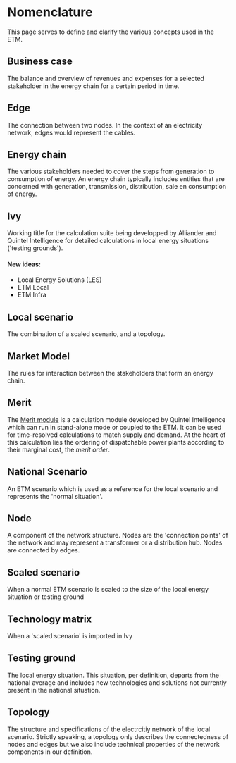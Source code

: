 # Nomenclature

This page serves to define and clarify the various concepts used in the ETM.

## Business case
The balance and overview of revenues and expenses for a selected stakeholder in the energy chain for a certain period in time.

## Edge
The connection between two nodes. In the context of an electricity network, edges would represent the cables.

## Energy chain
The various stakeholders needed to cover the steps from generation to consumption of energy. An energy chain typically includes entities that are concerned with generation, transmission, distribution, sale en consumption of energy.

## Ivy
Working title for the calculation suite being developped by Alliander and Quintel Intelligence for detailed calculations in local energy situations ('testing grounds').

#### New ideas:
* Local Energy Solutions (LES)
* ETM Local
* ETM Infra

## Local scenario
The combination of a scaled scenario, and a topology.

## Market Model
The rules for interaction between the stakeholders that form an energy chain.

## Merit
The [Merit module](https://github.com/quintel/merit) is a calculation module developed by Quintel Intelligence which can run in stand-alone mode or coupled to the ETM. It can be used for time-resolved calculations to match supply and demand. At the heart of this calculation lies the ordering of dispatchable power plants according to their marginal cost, the *merit order*.

## National Scenario
An ETM scenario which is used as a reference for the local scenario and represents the 'normal situation'. 

## Node
A component of the network structure. Nodes are the 'connection points' of the network and may represent a transformer or a distribution hub. Nodes are connected by edges. 

## Scaled scenario
When a normal ETM scenario is scaled to the size of the local energy situation or testing ground

## Technology matrix
When a 'scaled scenario' is imported in Ivy

## Testing ground
The local energy situation. This situation, per definition, departs from the national average and includes new technologies and solutions not currently present in the national situation.

## Topology
The structure and specifications of the electrcitiy network of the local scenario. Strictly speaking, a topology only describes the connectedness of nodes and edges but we also include technical properties of the network components in our definition.

